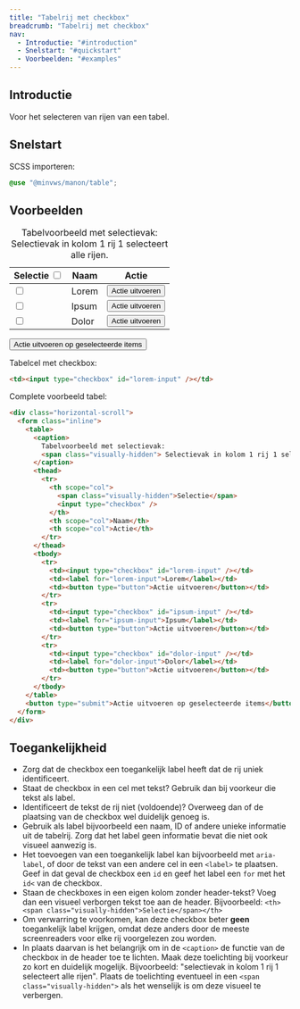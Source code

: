 ```yaml
---
title: "Tabelrij met checkbox"
breadcrumb: "Tabelrij met checkbox"
nav:
  - Introductie: "#introduction"
  - Snelstart: "#quickstart"
  - Voorbeelden: "#examples"
---
```


<h2 id="introduction">Introductie</h2>

Voor het selecteren van rijen van een tabel.

<h2 id="quickstart">Snelstart</h2>

SCSS importeren:

```scss
@use "@minvws/manon/table";
```

<section id="examples">
    <h2>Voorbeelden</h2>
    <div class="horizontal-scroll">
        <form class="inline">
          <table>
              <caption>
              Tabelvoorbeeld met selectievak:
              <span class="visually-hidden">
                  Selectievak in kolom 1 rij 1 selecteert alle rijen.
              </span>
              </caption>
              <thead>
              <tr>
                  <th scope="col">
                  <span class="visually-hidden">Selectie</span>
                  <input type="checkbox" />
                  </th>
                  <th scope="col">Naam</th>
                  <th scope="col">Actie</th>
              </tr>
              </thead>
              <tbody>
              <tr>
                  <td><input type="checkbox" id="lorem-input" /></td>
                  <td><label for="lorem-input">Lorem</label></td>
                  <td><button type="button">Actie uitvoeren</button></td>
              </tr>
              <tr>
                  <td><input type="checkbox" id="ipsum-input" /></td>
                  <td><label for="ipsum-input">Ipsum</label></td>
                  <td><button type="button">Actie uitvoeren</button></td>
              </tr>
              <tr>
                  <td><input type="checkbox" id="dolor-input" /></td>
                  <td><label for="dolor-input">Dolor</label></td>
                  <td><button type="button">Actie uitvoeren</button></td>
              </tr>
              </tbody>
          </table>
        <button type="submit">Actie uitvoeren op geselecteerde items</button>
        </form>
    </div>
</section>

Tabelcel met checkbox:

```html
<td><input type="checkbox" id="lorem-input" /></td>
```

Complete voorbeeld tabel:

```html
<div class="horizontal-scroll">
  <form class="inline">
    <table>
      <caption>
        Tabelvoorbeeld met selectievak:
        <span class="visually-hidden"> Selectievak in kolom 1 rij 1 selecteert alle rijen. </span>
      </caption>
      <thead>
        <tr>
          <th scope="col">
            <span class="visually-hidden">Selectie</span>
            <input type="checkbox" />
          </th>
          <th scope="col">Naam</th>
          <th scope="col">Actie</th>
        </tr>
      </thead>
      <tbody>
        <tr>
          <td><input type="checkbox" id="lorem-input" /></td>
          <td><label for="lorem-input">Lorem</label></td>
          <td><button type="button">Actie uitvoeren</button></td>
        </tr>
        <tr>
          <td><input type="checkbox" id="ipsum-input" /></td>
          <td><label for="ipsum-input">Ipsum</label></td>
          <td><button type="button">Actie uitvoeren</button></td>
        </tr>
        <tr>
          <td><input type="checkbox" id="dolor-input" /></td>
          <td><label for="dolor-input">Dolor</label></td>
          <td><button type="button">Actie uitvoeren</button></td>
        </tr>
      </tbody>
    </table>
    <button type="submit">Actie uitvoeren op geselecteerde items</button>
  </form>
</div>
```

<h2>Toegankelijkheid</h2>

- Zorg dat de checkbox een toegankelijk label heeft dat de rij uniek identificeert.
- Staat de checkbox in een cel met tekst? Gebruik dan bij voorkeur die tekst als label.
- Identificeert de tekst de rij niet (voldoende)? Overweeg dan of de plaatsing van de checkbox wel duidelijk genoeg is.
- Gebruik als label bijvoorbeeld een naam, ID of andere unieke informatie uit de tabelrij. Zorg dat het label geen informatie bevat die niet ook visueel aanwezig is.
- Het toevoegen van een toegankelijk label kan bijvoorbeeld met `aria-label`, of door de tekst van een andere cel in een `<label>` te plaatsen. Geef in dat geval de checkbox een `id` en geef het label een `for` met het `id<` van de checkbox.
- Staan de checkboxes in een eigen kolom zonder header-tekst? Voeg dan een visueel verborgen tekst toe aan de header. Bijvoorbeeld: `<th><span class="visually-hidden">Selectie</span></th>`
- Om verwarring te voorkomen, kan deze checkbox beter **geen** toegankelijk label krijgen, omdat deze anders door de meeste screenreaders voor elke rij voorgelezen zou worden.
- In plaats daarvan is het belangrijk om in de `<caption>` de functie van de checkbox in de header toe te lichten. Maak deze toelichting bij voorkeur zo kort en duidelijk mogelijk. Bijvoorbeeld: "selectievak in kolom 1 rij 1 selecteert alle rijen". Plaats de toelichting eventueel in een `<span class="visually-hidden">` als het wenselijk is om deze visueel te verbergen.
